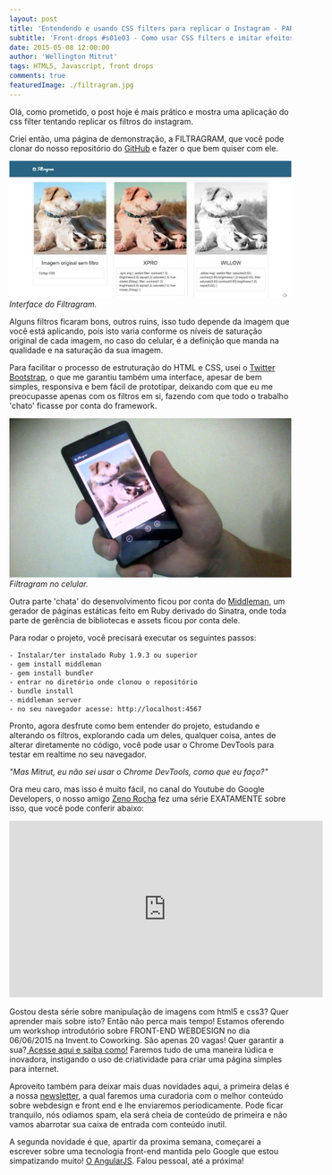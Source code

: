 ```yaml
---
layout: post
title: 'Entendendo e usando CSS filters para replicar o Instagram - PARTE 2'
subtitle: 'Front-drops #s01e03 - Como usar CSS filters e imitar efeitos como do Instagram.(continuação)'
date: 2015-05-08 12:00:00
author: 'Wellington Mitrut'
tags: HTML5, Javascript, front drops
comments: true
featuredImage: ./filtragram.jpg
---
```


Olá, como prometido, o post hoje é mais prático e mostra uma aplicação do css filter tentando replicar os filtros do instagram.

Criei então, uma página de demonstração, a FILTRAGRAM, que você pode clonar do nosso repositório do <a target="_blank" href="https://github.com/Wmitrut/css-filter-example">GitHub</a> e fazer o que bem quiser com ele.

![Filtragram no celular](./filtragram.jpg)
_Interface do Filtragram._

Alguns filtros ficaram bons, outros ruins, isso tudo depende da imagem que você está aplicando, pois isto varia conforme os níveis de saturação original de cada imagem, no caso do celular, é a definição que manda na qualidade e na saturação da sua imagem.

Para facilitar o processo de estruturação do HTML e CSS, usei o <a target="_blank" href="http://getbootstrap.com/">Twitter Bootstrap</a>, o que me garantiu também uma interface, apesar de bem simples, responsiva e bem fácil de prototipar, deixando com que eu me preocupasse apenas com os filtros em si, fazendo com que todo o trabalho 'chato' ficasse por conta do framework.

![Filtragram no celular.](./responsive.jpg)
_Filtragram no celular._

Outra parte 'chata' do desenvolvimento ficou por conta do <a target="_blank" href="https://middlemanapp.com/">Middleman</a>, um gerador de páginas estáticas feito em Ruby derivado do Sinatra, onde toda parte de gerência de bibliotecas e assets ficou por conta dele.

Para rodar o projeto, você precisará executar os seguintes passos:

    - Instalar/ter instalado Ruby 1.9.3 ou superior
    - gem install middleman
    - gem install bundler
    - entrar no diretório onde clonou o repositório
    - bundle install
    - middleman server
    - no seu navegador acesse: http://localhost:4567

Pronto, agora desfrute como bem entender do projeto, estudando e alterando os filtros, explorando cada um deles, qualquer coisa, antes de alterar diretamente no código, você pode usar o Chrome DevTools para testar em realtime no seu navegador.

_"Mas Mitrut, eu não sei usar o Chrome DevTools, como que eu faço?"_

Ora meu caro, mas isso é muito fácil, no canal do Youtube do Google Developers, o nosso amigo <a target="_blank" href="https://twitter.com/zenorocha">Zeno Rocha</a> fez uma série EXATAMENTE sobre isso, que você pode conferir abaixo:

<iframe width="560" height="315" src="https://www.youtube.com/embed/XUgfwYzv-WQ?list=PLOU2XLYxmsILUKyjDYUVYLeq7yyTxM_3d" frameborder="0" allowfullscreen></iframe>

Gostou desta série sobre manipulação de imagens com html5 e css3? Quer aprender mais sobre isto? Então não perca mais tempo! Estamos oferendo um workshop introdutório sobre FRONT-END WEBDESIGN no dia 06/06/2015 na Invent.to Coworking. São apenas 20 vagas! Quer garantir a sua?<a target="_blank" href="http://wmitrut.github.io/workshops/"> Acesse aqui e saiba como!</a> Faremos tudo de uma maneira lúdica e inovadora, instigando o uso de criatividade para criar uma página simples para internet.

Aproveito também para deixar mais duas novidades aqui, a primeira delas é a nossa <a target="_blank" href="http://wmitrut.github.io/newsletter/">newsletter</a>, a qual faremos uma curadoria com o melhor conteúdo sobre webdesign e front end e lhe enviaremos periodicamente. Pode ficar tranquilo, nós odiamos spam, ela será cheia de conteúdo de primeira e não vamos abarrotar sua caixa de entrada com conteúdo inutil.

A segunda novidade é que, apartir da proxima semana, começarei a escrever sobre uma tecnologia front-end mantida pelo Google que estou simpatizando muito! <a target="_blank" href="https://angularjs.org/">O AngularJS</a>. Falou pessoal, até a próxima!
